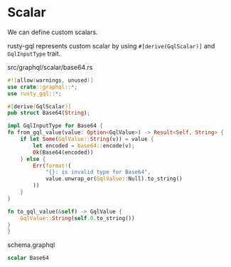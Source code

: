 # Scalar

We can define custom scalars.

rusty-gql represents custom scalar by using `#[derive(GqlScalar)]` and `GqlInputType` trait.

src/graphql/scalar/base64.rs

```rust
#![allow(warnings, unused)]
use crate::graphql::*;
use rusty_gql::*;

#[derive(GqlScalar)]
pub struct Base64(String);

impl GqlInputType for Base64 {
fn from_gql_value(value: Option<GqlValue>) -> Result<Self, String> {
    if let Some(GqlValue::String(v)) = value {
        let encoded = base64::encode(v);
        Ok(Base64(encoded))
    } else {
        Err(format!(
            "{}: is invalid type for Base64",
            value.unwrap_or(GqlValue::Null).to_string()
        ))
    }
}

fn to_gql_value(&self) -> GqlValue {
    GqlValue::String(self.0.to_string())
}
}
```

schema.graphql

```graphql
scalar Base64
```
